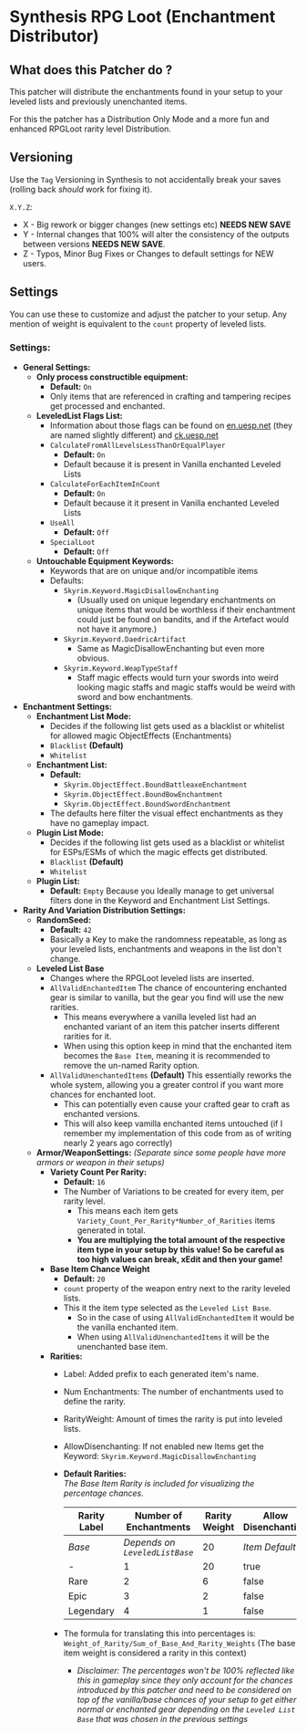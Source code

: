# Synthesis RPG Loot (Enchantment Distributor)

## What does this Patcher do ?

This patcher will distribute the enchantments found in your setup to your leveled lists
and previously unenchanted items.

For this the patcher has a Distribution Only Mode and a more fun and enhanced RPGLoot rarity level Distribution.

## Versioning

Use the `Tag` Versioning in Synthesis to not accidentally break your saves
(rolling back *should* work for fixing it).

`X.Y.Z`:

- X - Big rework or bigger changes (new settings etc) **NEEDS NEW SAVE**
- Y - Internal changes that 100% will alter the consistency of the outputs between versions **NEEDS NEW SAVE**.
- Z - Typos, Minor Bug Fixes or Changes to default settings for NEW users.

## Settings

You can use these to customize and adjust the patcher to your setup.
Any mention of weight is equivalent to the `count` property of leveled lists.

### Settings:

- **General Settings:**
  - **Only process constructible equipment:**
    - **Default:** `On`
    - Only items that are referenced in crafting and tampering recipes get processed and enchanted.
  - **LeveledList Flags List:**
    - Information about those flags can be found on [en.uesp.net](https://en.uesp.net/wiki/Skyrim:Leveled_Lists)
      (they are named slightly different) and [ck.uesp.net](https://ck.uesp.net/wiki/LeveledItem)
    - `CalculateFromAllLevelsLessThanOrEqualPlayer`
      - **Default:** `On`
      - Default because it is present in Vanilla enchanted Leveled Lists
    - `CalculateForEachItemInCount`
      - **Default:** `On`
      - Default because it it present in Vanilla enchanted Leveled Lists
    - `UseAll`
      - **Default:** `Off`
    - `SpecialLoot`
      - **Default:** `Off`
  - **Untouchable Equipment Keywords:**
    - Keywords that are on unique and/or incompatible items
    - Defaults:
      - `Skyrim.Keyword.MagicDisallowEnchanting`
        - (Usually used on unique legendary enchantments on unique items
          that would be worthless if their enchantment could just be found on bandits,
          and if the Artefact would not have it anymore.)
      - `Skyrim.Keyword.DaedricArtifact`
        - Same as MagicDisallowEnchanting but even more obvious.
      - `Skyrim.Keyword.WeapTypeStaff`
        - Staff magic effects would turn your swords into weird looking magic staffs
          and magic staffs would be weird with sword and bow enchantments.
- **Enchantment Settings:**
  - **Enchantment List Mode:**
    - Decides if the following list gets used as a blacklist or whitelist
      for allowed magic ObjectEffects (Enchantments)
    - `Blacklist` **(Default)**
    - `Whitelist`
  - **Enchantment List:**
    - **Default:**
      - `Skyrim.ObjectEffect.BoundBattleaxeEnchantment`
      - `Skyrim.ObjectEffect.BoundBowEnchantment`
      - `Skyrim.ObjectEffect.BoundSwordEnchantment`
    - The defaults here filter the visual effect enchantments as they have no gameplay impact.
  - **Plugin List Mode:**
    - Decides if the following list gets used as a blacklist or whitelist
      for ESPs/ESMs of which the magic effects get distributed.
    - `Blacklist` **(Default)**
    - `Whitelist`
  - **Plugin List:**
    - **Default:** `Empty` Because you Ideally manage to get universal filters done in the Keyword
      and Enchantment List Settings.
- **Rarity And Variation Distribution Settings:**
  - **RandomSeed:**
    - **Default:** `42`
    - Basically a Key to make the randomness repeatable, as long as your leveled lists,
      enchantments and weapons in the list don't change.
  - **Leveled List Base**
    - Changes where the RPGLoot leveled lists are inserted.
    - `AllValidEnchantedItem` The chance of encountering enchanted gear is similar to vanilla,
      but the gear you find will use the new rarities.
      - This means everywhere a vanilla leveled list had an enchanted variant of an item this patcher inserts
        different rarities for it.
      - When using this option keep in mind that the enchanted item becomes the `Base Item`,
        meaning it is recommended to remove the un-named Rarity option.
    - `AllValidUnenchantedItems` **(Default)** This essentially reworks the whole system, 
      allowing you a greater control if you want more chances for enchanted loot.
      - This can potentially even cause your crafted gear to craft as enchanted versions.
      - This will also keep vamilla enchanted items untouched
        (if I remember my implementation of this code from as of writing nearly 2 years ago correctly)
  - **Armor/WeaponSettings:** _(Separate since some people have more armors or weapon in their setups)_
    - **Variety Count Per Rarity:**
      - **Default:** `16`
      - The Number of Variations to be created for every item, per rarity level.
        - This means each item gets `Variety_Count_Per_Rarity*Number_of_Rarities` items generated in total.
        - **You are multiplying the total amount of the respective item type in your setup by this value!
          So be careful as too high values can break, xEdit and then your game!**
    - **Base Item Chance Weight**
      - **Default:** `20`
      - `count` property of the weapon entry next to the rarity leveled lists.
      - This it the item type selected as the `Leveled List Base`.
        - So in the case of using `AllValidEnchantedItem` it would be the vanilla enchanted item.
        - When using `AllValidUnenchantedItems` it will be the unenchanted base item.
    - **Rarities:**
      - Label: Added prefix to each generated item's name.
      - Num Enchantments: The number of enchantments used to define the rarity.
      - RarityWeight: Amount of times the rarity is put into leveled lists.
      - AllowDisenchanting: If not enabled new Items get the Keyword: `Skyrim.Keyword.MagicDisallowEnchanting`
      - **Default Rarities:**  
        *The Base Item Rarity is included for visualizing the percentage chances.* 

        | Rarity Label | Number of Enchantments         | Rarity Weight | Allow Disenchanting | *Percentage* |
        |--------------|--------------------------------|---------------|---------------------|--------------|
        | *Base*       | *Depends on `LeveledListBase`* | 20            | *Item Default*      | 40,8%        |
        | -            | 1                              | 20            | true                | 40,8%        |
        | Rare         | 2                              | 6             | false               | 12,2%        |
        | Epic         | 3                              | 2             | false               | 4,1%         |
        | Legendary    | 4                              | 1             | false               | 2%           |
          
      - The formula for translating this into percentages is:
        `Weight_of_Rarity/Sum_of_Base_And_Rarity_Weights` (The base item weight is considered a rarity in this context)
        - *Disclaimer: The percentages won't be 100% reflected like this in gameplay since they only account for the chances introduced by this patcher
          and need to be considered on top of the vanilla/base chances of your setup to get either normal or enchanted gear
          depending on the `Leveled List Base` that was chosen in the previous settings* 

